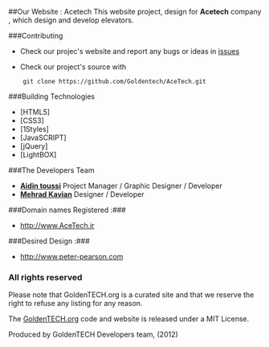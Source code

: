 ##Our Website : Acetech
This website project, design for **Acetech** company , which design and develop elevators.


###Contributing

* Check our projec's website and report any bugs or ideas in [issues](https://github.com/Goldentech/AceTech/issues)

* Check our project's source with
```
    git clone https://github.com/Goldentech/AceTech.git
```


###Building Technologies
* [HTML5]
* [CSS3]
* [1Styles]
* [JavaSCRIPT]
* [jQuery]
* [LightBOX]


###The Developers Team
* [**Aidin toussi**](http://github.com/Aidin-toussi) Project Manager / Graphic Designer / Developer
* [**Mehrad Kavian**](https://github.com/MKDesign) Designer / Developer

###Domain names Registered :###

* http://www.AceTech.ir

###Desired Design :###

* http://www.peter-pearson.com

### All rights reserved ###
Please note that GoldenTECH.org is a curated site and that we reserve the right to refuse any listing for any reason.

The [GoldenTECH.org](http://GoldenTECH.org) code and website is released under a MIT License.

Produced by GoldenTECH Developers team, (2012)